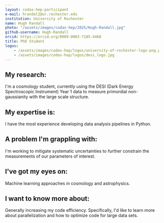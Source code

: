 ```yaml
---
layout: codas-hep-participant
e-mail: hrandal2@ur.rochester.edu
institution: University of Rochester
name: Hugh Randall
photo: "/assets/images/codas-hep/2025/Hugh-Randall.jpg"
github-username: Hugh-Randall
orcid: https://orcid.org/0009-0003-7185-4468
title: PhD Student
logos:
    - /assets/images/codas-hep/logos/university-of-rochester-logo-png.png
    - /assets/images/codas-hep/logos/desi_logo.jpg
---
```

## My research:
I'm a cosmology student, currently using the DESI (Dark Energy Spectroscopic Instrument) Year 1 data to measure primordial non-gaussianity with the large scale structure.

## My expertise is:
I have the most experience developing data analysis pipelines in Python.

## A problem I'm grappling with:
I'm working to mitigate systematic uncertainties to further constrain the measurements of our parameters of interest.

## I've got my eyes on:
Machine learning approaches in cosmology and astrophysics.

## I want to know more about:
Generally increasing my code efficiency. Specifically, I'd like to learn more about parallelization and how to optimize code for large data sets.